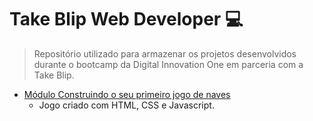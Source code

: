 # Take Blip Web Developer :computer:

> Repositório utilizado para armazenar os projetos desenvolvidos durante o bootcamp da Digital Innovation One em parceria com a Take Blip.

- [Módulo Construindo o seu primeiro jogo de naves](https://github.com/lineavelino/dio-takeblip/tree/main/game1) 
  - Jogo criado com HTML, CSS e Javascript.
